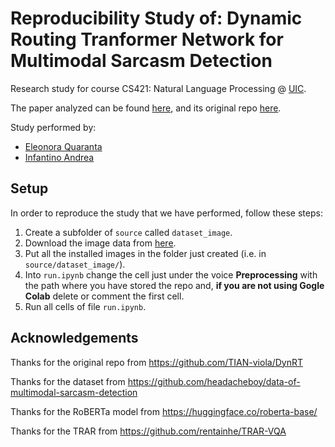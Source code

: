 # Reproducibility Study of: Dynamic Routing Tranformer Network for Multimodal Sarcasm Detection
Research study for course CS421: Natural Language Processing @ [UIC](https://www.uic.edu/).

The paper analyzed can be found [here](https://aclanthology.org/2023.acl-long.139), and its original repo [here](https://github.com/TIAN-viola/DynRT).

Study performed by:
 + [Eleonora Quaranta](https://github.com/elequaranta/)
 + [Infantino Andrea](https://github.com/InfantinoAndrea00)


## Setup

In order to reproduce the study that we have performed, follow these steps:
1. Create a subfolder of `source` called `dataset_image`.
2. Download the image data from [here](https://github.com/headacheboy/data-of-multimodal-sarcasm-detection).
3. Put all the installed images in the folder just created (i.e. in `source/dataset_image/`).
4. Into `run.ipynb` change the cell just under the voice **Preprocessing** with the path where you have stored the repo and, **if you are not using Gogle Colab** delete or comment the first cell.
5. Run all cells of file `run.ipynb`.

## Acknowledgements
Thanks for the original repo from https://github.com/TIAN-viola/DynRT

Thanks for the dataset from https://github.com/headacheboy/data-of-multimodal-sarcasm-detection

Thanks for the RoBERTa model from https://huggingface.co/roberta-base/

Thanks for the TRAR from https://github.com/rentainhe/TRAR-VQA